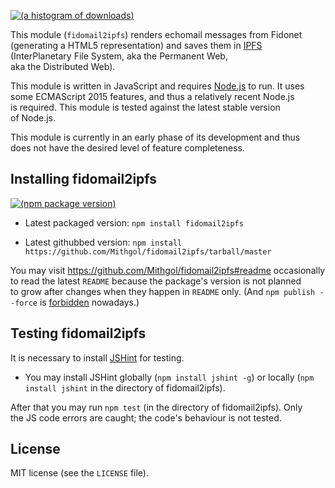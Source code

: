 [![(a histogram of downloads)](https://nodei.co/npm-dl/fidomail2ipfs.png?height=3)](https://npmjs.org/package/fidomail2ipfs)

This module (`fidomail2ipfs`) renders echomail messages from Fidonet (generating a HTML5 representation) and saves them in [IPFS](https://ipfs.io/) (InterPlanetary File System, aka the Permanent Web, aka the Distributed Web).

This module is written in JavaScript and requires [Node.js](http://nodejs.org/) to run. It uses some ECMAScript 2015 features, and thus a relatively recent Node.js is required. This module is tested against the latest stable version of Node.js.

This module is currently in an early phase of its development and thus does not have the desired level of feature completeness.

## Installing fidomail2ipfs

[![(npm package version)](https://nodei.co/npm/fidomail2ipfs.png?downloads=true&downloadRank=true)](https://npmjs.org/package/fidomail2ipfs)

* Latest packaged version: `npm install fidomail2ipfs`

* Latest githubbed version: `npm install https://github.com/Mithgol/fidomail2ipfs/tarball/master`

You may visit https://github.com/Mithgol/fidomail2ipfs#readme occasionally to read the latest `README` because the package's version is not planned to grow after changes when they happen in `README` only. (And `npm publish --force` is [forbidden](http://blog.npmjs.org/post/77758351673/no-more-npm-publish-f) nowadays.)

## Testing fidomail2ipfs

It is necessary to install [JSHint](http://jshint.com/) for testing.

* You may install JSHint globally (`npm install jshint -g`) or locally (`npm install jshint` in the directory of fidomail2ipfs).

After that you may run `npm test` (in the directory of fidomail2ipfs). Only the JS code errors are caught; the code's behaviour is not tested.

## License

MIT license (see the `LICENSE` file).
